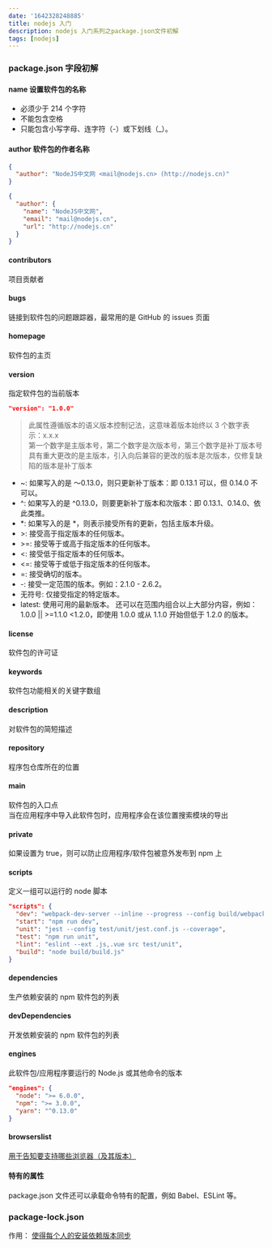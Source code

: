 ```yaml
---
date: '1642328248885'
title: nodejs 入门
description: nodejs 入门系列之package.json文件初解
tags: [nodejs]
---
```


### package.json 字段初解
#### name 设置软件包的名称
 - 必须少于 214 个字符
 - 不能包含空格
 - 只能包含小写字母、连字符（-）或下划线（_）。
#### author 软件包的作者名称
```json
{
  "author": "NodeJS中文网 <mail@nodejs.cn> (http://nodejs.cn)"
}
```
```json
{
  "author": {
    "name": "NodeJS中文网",
    "email": "mail@nodejs.cn",
    "url": "http://nodejs.cn"
  }
}
```
#### contributors 
项目贡献者
#### bugs
链接到软件包的问题跟踪器，最常用的是 GitHub 的 issues 页面
#### homepage 
软件包的主页
#### version 
指定软件包的当前版本
```json
"version": "1.0.0"
```
> 此属性遵循版本的语义版本控制记法，这意味着版本始终以 3 个数字表示：x.x.x  
第一个数字是主版本号，第二个数字是次版本号，第三个数字是补丁版本号  
具有重大更改的是主版本，引入向后兼容的更改的版本是次版本，仅修复缺陷的版本是补丁版本
 - ~: 如果写入的是 〜0.13.0，则只更新补丁版本：即 0.13.1 可以，但 0.14.0 不可以。
 - ^: 如果写入的是 ^0.13.0，则要更新补丁版本和次版本：即 0.13.1、0.14.0、依此类推。
 - *: 如果写入的是 *，则表示接受所有的更新，包括主版本升级。
 - \>: 接受高于指定版本的任何版本。
 - \>=: 接受等于或高于指定版本的任何版本。
 - <: 接受低于指定版本的任何版本。
 - <=: 接受等于或低于指定版本的任何版本。
 - =: 接受确切的版本。
 - -: 接受一定范围的版本。例如：2.1.0 - 2.6.2。
 - 无符号: 仅接受指定的特定版本。
 - latest: 使用可用的最新版本。
还可以在范围内组合以上大部分内容，例如：1.0.0 || >=1.1.0 <1.2.0，即使用 1.0.0 或从 1.1.0 开始但低于 1.2.0 的版本。
#### license
软件包的许可证
#### keywords
软件包功能相关的关键字数组
#### description
对软件包的简短描述
#### repository
程序包仓库所在的位置
#### main
软件包的入口点  
当在应用程序中导入此软件包时，应用程序会在该位置搜索模块的导出
#### private
如果设置为 true，则可以防止应用程序/软件包被意外发布到 npm 上
#### scripts
定义一组可以运行的 node 脚本
```json
"scripts": {
  "dev": "webpack-dev-server --inline --progress --config build/webpack.dev.conf.js",
  "start": "npm run dev",
  "unit": "jest --config test/unit/jest.conf.js --coverage",
  "test": "npm run unit",
  "lint": "eslint --ext .js,.vue src test/unit",
  "build": "node build/build.js"
}
```
#### dependencies
生产依赖安装的 npm 软件包的列表
#### devDependencies
开发依赖安装的 npm 软件包的列表
#### engines
此软件包/应用程序要运行的 Node.js 或其他命令的版本
```json
"engines": {
  "node": ">= 6.0.0",
  "npm": ">= 3.0.0",
  "yarn": "^0.13.0"
}
```
#### browserslist
[用于告知要支持哪些浏览器（及其版本）](../脚手架工具/browserslist.md)
#### 特有的属性
package.json 文件还可以承载命令特有的配置，例如 Babel、ESLint 等。
### package-lock.json
作用： [使得每个人的安装依赖版本同步](http://nodejs.cn/learn/the-package-lock-json-file)
